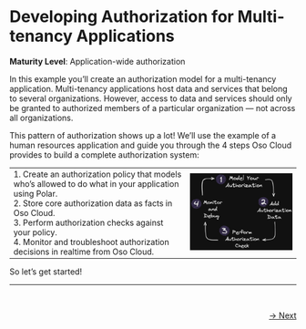 # Developing Authorization for Multi-tenancy Applications
 **Maturity Level**: Application-wide authorization

In this example you’ll create an authorization model for a multi-tenancy application. Multi-tenancy applications host
data and services that belong to several organizations. However, access to data and services should only be granted to
authorized members of a particular organization — not across all organizations.

 This pattern of authorization shows up a lot! We’ll use the example of a human resources application and guide you
 through the 4 steps Oso Cloud provides to build a complete authorization system:

<table>
 <tr>
    <td>
        1. Create an authorization policy that models who’s allowed to do what in your application using Polar.<br/>
        2. Store core authorization data as facts in Oso Cloud.<br/>
        3. Perform authorization checks against your policy.<br/>
        4. Monitor and troubleshoot authorization decisions in realtime from Oso Cloud.<br/>
    </td>
    <td>
        <img src="./images/oso-authz-cycle.png" alt="drawing" width="500"/>
    </td>
 </tr>
</table>
So let’s get started!

<br/>

---

<br/>
<p style="text-align:left;">
    <span style="float:right;">
        <a href="1-model-your-app-authz.md">→ Next</a>
    </span>
</p>
